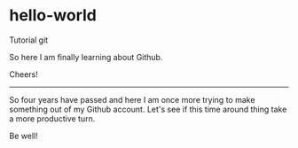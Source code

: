 # hello-world
Tutorial git

So here I am finally learning about Github.

Cheers!

----------

So four years have passed and here I am once more trying to make something out of my Github account. Let's see if this time around thing take a more productive turn.

Be well!
